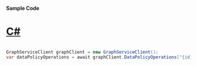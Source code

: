 #### Sample Code
# [C#](#tab/Csharp)

```C#

GraphServiceClient graphClient = new GraphServiceClient();
var dataPolicyOperations = await graphClient.DataPolicyOperations["{id}"].Request().GetAsync();

```